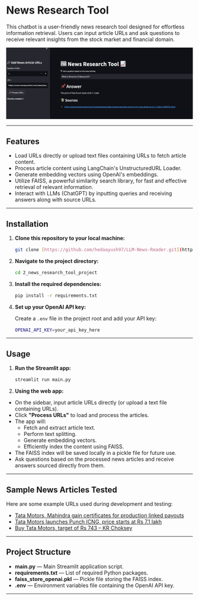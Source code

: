 # News Research Tool

This chatbot is a user-friendly news research tool designed for effortless information retrieval. Users can input article URLs and ask questions to receive relevant insights from the stock market and financial domain.

![](Output.png)

---

## Features

- Load URLs directly or upload text files containing URLs to fetch article content.
- Process article content using LangChain's UnstructuredURL Loader.
- Generate embedding vectors using OpenAI's embeddings.
- Utilize FAISS, a powerful similarity search library, for fast and effective retrieval of relevant information.
- Interact with LLMs (ChatGPT) by inputting queries and receiving answers along with source URLs.

---

## Installation

1. **Clone this repository to your local machine:**

    ```bash
    git clone [https://github.com/hedaayush97/LLM-News-Reader.git](https://github.com/hedayush97/LLM-News-Reader)
    ```

2. **Navigate to the project directory:**

    ```bash
    cd 2_news_research_tool_project
    ```

3. **Install the required dependencies:**

    ```bash
    pip install -r requirements.txt
    ```

4. **Set up your OpenAI API key:**

    Create a `.env` file in the project root and add your API key:

    ```bash
    OPENAI_API_KEY=your_api_key_here
    ```

---

## Usage

1. **Run the Streamlit app:**

    ```bash
    streamlit run main.py
    ```

2. **Using the web app:**

- On the sidebar, input article URLs directly (or upload a text file containing URLs).
- Click **"Process URLs"** to load and process the articles.
- The app will:
  - Fetch and extract article text.
  - Perform text splitting.
  - Generate embedding vectors.
  - Efficiently index the content using FAISS.
- The FAISS index will be saved locally in a pickle file for future use.
- Ask questions based on the processed news articles and receive answers sourced directly from them.

---

## Sample News Articles Tested

Here are some example URLs used during development and testing:

- [Tata Motors, Mahindra gain certificates for production linked payouts](https://www.moneycontrol.com/news/business/tata-motors-mahindra-gain-certificates-for-production-linked-payouts-11281691.html)
- [Tata Motors launches Punch ICNG, price starts at Rs 7.1 lakh](https://www.moneycontrol.com/news/business/tata-motors-launches-punch-icng-price-starts-at-rs-7-1-lakh-11098751.html)
- [Buy Tata Motors, target of Rs 743 – KR Choksey](https://www.moneycontrol.com/news/business/stocks/buy-tata-motors-target-of-rs-743-kr-choksey-11080811.html)

---

## Project Structure

- **main.py** — Main Streamlit application script.
- **requirements.txt** — List of required Python packages.
- **faiss_store_openai.pkl** — Pickle file storing the FAISS index.
- **.env** — Environment variables file containing the OpenAI API key.

---
